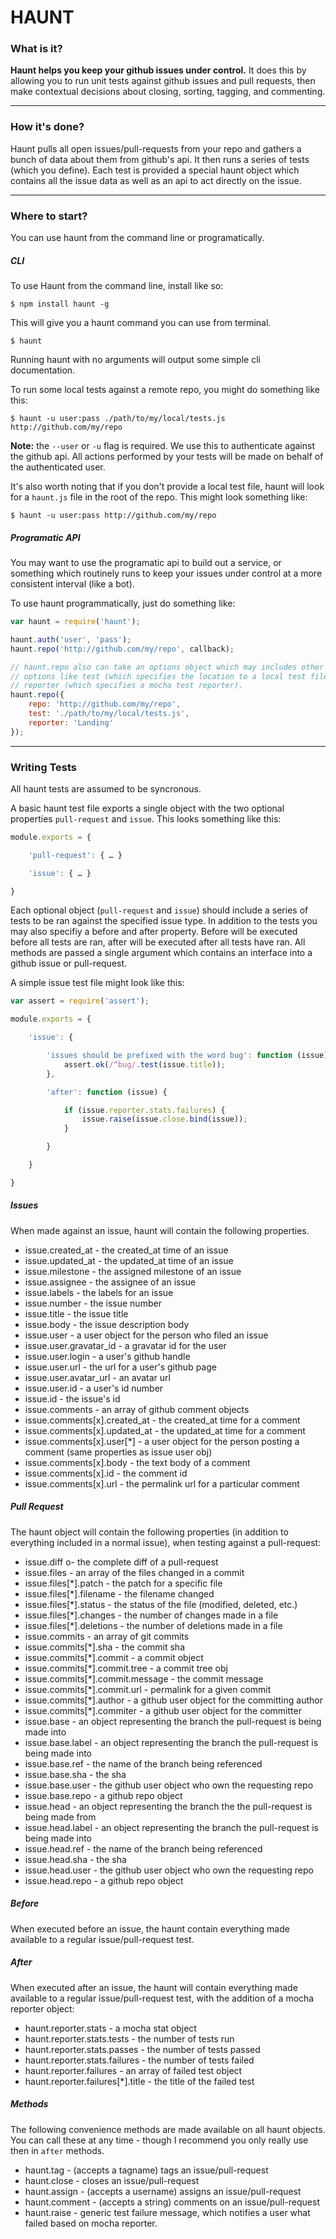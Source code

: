 # HAUNT

### What is it?

**Haunt helps you keep your github issues under control.** It does this by allowing you to run unit tests against github issues and pull requests, then make contextual decisions about closing, sorting, tagging, and commenting.

---
### How it's done?

Haunt pulls all open issues/pull-requests from your repo and gathers a bunch of data about them from github's api. It then runs a series of tests (which you define). Each test is provided a special haunt object which contains all the issue data as well as an api to act directly on the issue.

---
### Where to start?

You can use haunt from the command line or programatically.

##### CLI

To use Haunt from the command line, install like so:

    $ npm install haunt -g

This will give you a haunt command you can use from terminal.

    $ haunt

Running haunt with no arguments will output some simple cli documentation.

To run some local tests against a remote repo, you might do something like this:

    $ haunt -u user:pass ./path/to/my/local/tests.js http://github.com/my/repo

**Note:** the `--user` or `-u` flag is required. We use this to authenticate against the github api. All actions performed by your tests will be made on behalf of the authenticated user.

It's also worth noting that if you don't provide a local test file, haunt will look for a `haunt.js` file in the root of the repo. This might look something like:

    $ haunt -u user:pass http://github.com/my/repo

##### Programatic API

You may want to use the programatic api to build out a service, or something which routinely runs to keep your issues under control at a more consistent interval (like a bot).

To use haunt programmatically, just do something like:

```js
var haunt = require('haunt');

haunt.auth('user', 'pass');
haunt.repo('http://github.com/my/repo', callback);

// haunt.repo also can take an options object which may includes other optional 
// options like test (which specifies the location to a local test file) or
// reporter (which specifies a mocha test reporter).
haunt.repo({
    repo: 'http://github.com/my/repo', 
    test: './path/to/my/local/tests.js',
    reporter: 'Landing'
});
```

---
### Writing Tests

All haunt tests are assumed to be syncronous.

A basic haunt test file exports a single object with the two optional properties `pull-request` and `issue`. This looks something like this:

```js
module.exports = {

    'pull-request': { … }

    'issue': { … }

}
```

Each optional object (`pull-request` and `issue`) should include a series of tests to be ran against the specified issue type. In addition to the tests you may also specifiy a before and after property. Before will be executed before all tests are ran, after will be executed after all tests have ran. All methods are passed a single argument which contains an interface into a github issue or pull-request.

A simple issue test file might look like this:

```js
var assert = require('assert');

module.exports = {

    'issue': {

        'issues should be prefixed with the word bug': function (issue) {
            assert.ok(/^bug/.test(issue.title));
        },

        'after': function (issue) {

            if (issue.reporter.stats.failures) {
                issue.raise(issue.close.bind(issue));
            }

        }

    }

}
```

##### Issues

When made against an issue, haunt will contain the following properties.

+ issue.created_at - the created_at time of an issue
+ issue.updated_at - the updated_at time of an issue
+ issue.milestone - the assigned milestone of an issue
+ issue.assignee - the assignee of an issue
+ issue.labels - the labels for an issue
+ issue.number - the issue number
+ issue.title - the issue title
+ issue.body - the issue description body
+ issue.user - a user object for the person who filed an issue
+ issue.user.gravatar_id - a gravatar id for the user
+ issue.user.login - a user's github handle
+ issue.user.url - the url for a user's github page
+ issue.user.avatar_url - an avatar url
+ issue.user.id - a user's id number
+ issue.id - the issue's id
+ issue.comments - an array of github comment objects
+ issue.comments[x].created_at - the created_at time for a comment
+ issue.comments[x].updated_at - the updated_at time for a comment
+ issue.comments[x].user[*] - a user object for the person posting a comment (same properties as issue user obj)
+ issue.comments[x].body - the text body of a comment
+ issue.comments[x].id - the comment id
+ issue.comments[x].url - the permalink url for a particular comment


##### Pull Request

The haunt object will contain the following properties (in addition to everything included in a normal issue), when testing against a pull-request:

+ issue.diff o- the complete diff of a pull-request
+ issue.files - an array of the files changed in a commit
+ issue.files[*].patch - the patch for a specific file
+ issue.files[*].filename - the filename changed
+ issue.files[*].status - the status of the file (modified, deleted, etc.)
+ issue.files[*].changes - the number of changes made in a file
+ issue.files[*].deletions - the number of deletions made in a file
+ issue.commits - an array of git commits
+ issue.commits[*].sha - the commit sha
+ issue.commits[*].commit - a commit object
+ issue.commits[*].commit.tree - a commit tree obj
+ issue.commits[*].commit.message - the commit message
+ issue.commits[*].commit.url - permalink for a given commit
+ issue.commits[*].author - a github user object for the committing author
+ issue.commits[*].commiter - a github user object for the committer
+ issue.base - an object representing the branch the pull-request is being made into
+ issue.base.label - an object representing the branch the pull-request is being made into
+ issue.base.ref - the name of the branch being referenced
+ issue.base.sha - the sha
+ issue.base.user - the github user object who own the requesting repo
+ issue.base.repo - a github repo object
+ issue.head - an object representing the branch the the pull-request is being made from
+ issue.head.label - an object representing the branch the pull-request is being made into
+ issue.head.ref - the name of the branch being referenced
+ issue.head.sha - the sha
+ issue.head.user - the github user object who own the requesting repo
+ issue.head.repo - a github repo object

##### Before

When executed before an issue, the haunt contain everything made available to a regular issue/pull-request test.

##### After

When executed after an issue, the haunt will contain everything made available to a regular issue/pull-request test, with the addition of a mocha reporter object:

+ haunt.reporter.stats - a mocha stat object
+ haunt.reporter.stats.tests - the number of tests run
+ haunt.reporter.stats.passes - the number of tests passed
+ haunt.reporter.stats.failures - the number of tests failed
+ haunt.reporter.failures - an array of failed test object
+ haunt.reporter.failures[*].title - the title of the failed test

##### Methods

The following convenience methods are made available on all haunt objects. You can call these at any time - though I recommend you only really use then in `after` methods.

+ haunt.tag - (accepts a tagname) tags an issue/pull-request
+ haunt.close - closes an issue/pull-request
+ haunt.assign - (accepts a username) assigns an issue/pull-request
+ haunt.comment - (accepts a string) comments on an issue/pull-request
+ haunt.raise - generic test failure message, which notifies a user what failed based on mocha reporter.